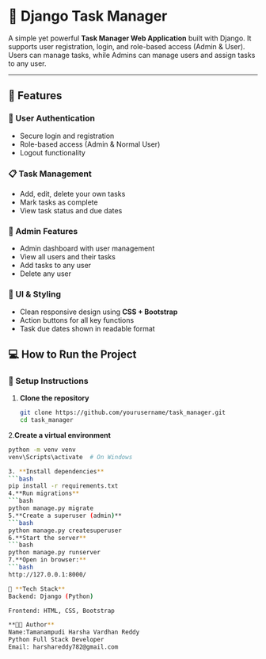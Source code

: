 # 📝 Django Task Manager

A simple yet powerful **Task Manager Web Application** built with Django. It supports user registration, login, and role-based access (Admin & User). Users can manage tasks, while Admins can manage users and assign tasks to any user.

---

## 🚀 Features

### 👤 User Authentication
- Secure login and registration
- Role-based access (Admin & Normal User)
- Logout functionality

### 📋 Task Management
- Add, edit, delete your own tasks
- Mark tasks as complete
- View task status and due dates

### 👑 Admin Features
- Admin dashboard with user management
- View all users and their tasks
- Add tasks to any user
- Delete any user

### 💅 UI & Styling
- Clean responsive design using **CSS + Bootstrap**
- Action buttons for all key functions
- Task due dates shown in readable format


## 💻 How to Run the Project

### 🔧 Setup Instructions

1. **Clone the repository**
   ```bash
   git clone https://github.com/yourusername/task_manager.git
   cd task_manager

2.**Create a virtual environment**
   ```bash
   python -m venv venv
   venv\Scripts\activate  # On Windows

3. **Install dependencies**
   ```bash
   pip install -r requirements.txt
4.**Run migrations**
   ```bash
   python manage.py migrate
5.**Create a superuser (admin)**
   ```bash
   python manage.py createsuperuser
6.**Start the server**
   ```bash
   python manage.py runserver
7.**Open in browser:**
   ```bash
   http://127.0.0.1:8000/

📌 **Tech Stack**
Backend: Django (Python)

Frontend: HTML, CSS, Bootstrap

**🧑‍💻 Author**
Name:Tamanampudi Harsha Vardhan Reddy
Python Full Stack Developer
Email: harshareddy782@gmail.com

